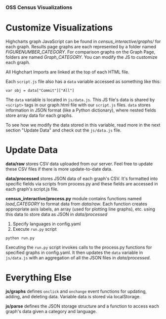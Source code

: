 ### OSS Census Visualizations ###

# Customize Visualizations
Highcharts graph JavaScript can be found in *census_interactive/graphs/* for each graph. Results page graphs are each represented by a folder named *FIGURENUMBER_CATEGORY*. For comparison graphs on the Graph Page, folders are named *Graph_CATEGORY*. You can modify the JS to customize each graph. 

All Highchart Imports are linked at the top of each HTML file. 

Each `script.js` file also has a `data` variable accessed as something like this:
```
var obj = data["Commit"]["All"]
```
The `data` variable is located in `js/data.js`. This JS file's data is shared by `<script>` tags in our graph.html file with our `script.js` files. `data` stores information in JSON format (like a Python dictionary), where nested fields store array data for each graphs. 

To see how we modify the data stored in this variable, read more in the next section "Update Data" and check out the `js/data.js` file.


# Update Data
**data/raw** stores CSV data uploaded from our server. Feel free to update these CSV files if there is more update-to-date data.

**data/processed** stores JSON data of each graph's CSV. It's formatted into specific fields via scripts from process.py and these fields are accessed in each graph's script.js file.

**census_interactive/process.py** module contains functions named *load_CATEGORY* to format data from *data/raw*. Each function creates appropriate axis labels, an array (used for plotting line graphs), etc. using this data to store data as JSON in *data/processed*

1. Specify languages in config.yaml
2. Execute `run.py` script
```
python run.py
```

Executing the `run.py` script invokes calls to the process.py functions for specified graphs in config.yaml. It then updates the `data` variable in `js/data.js` with an aggregation of all the JSON files in *data/processed*.


# Everything Else
**js/graphs** defines `onclick` and `onchange` event functions for updating, adding, and deleting data. Variable data is stored via localStorage.

**js/parse** defines the JSON storage structure and a function to access each graph's data given a category and language.